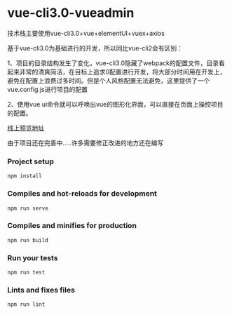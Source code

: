 # vue-cli3.0-vueadmin

技术栈主要使用vue-cli3.0+vue+elementUI+vuex+axios

基于vue-cli3.0为基础进行的开发，所以同比vue-cli2会有区别：  

1、项目的目录结构发生了变化，vue-cli3.0隐藏了webpack的配置文件，目录看起来非常的清爽简洁，在目标上追求0配置进行开发，将大部分时间用在开发上，避免在配置上浪费过多时间。但是个人风格配置无法避免，这里提供了一个vue.config.js进行项目的配置

2、使用vue ui命令就可以呼唤出vue的图形化界面，可以直接在页面上操控项目的配置。


[线上预览地址](http://note.youdao.com/)

由于项目还在完善中.....许多需要修正改进的地方还在编写

### Project setup

    npm install

### Compiles and hot-reloads for development

    npm run serve

### Compiles and minifies for production

    npm run build

### Run your tests

    npm run test

### Lints and fixes files

    npm run lint
